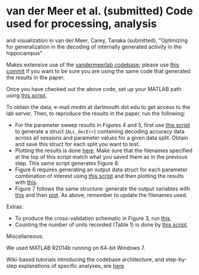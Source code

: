 # van der Meer et al. (submitted) Code used for processing, analysis
and visualization in van der Meer, Carey, Tanaka (submitted),
"Optimizing for generalization in the decoding of internally generated
activity in the hippocampus"

Makes extensive use of the
[vandermeerlab codebase](https://github.com/mvdm/vandermeerlab);
please use
[this commit](https://github.com/vandermeerlab/vandermeerlab/commit/44a3547f059bfeb828cb3f5aaedb74e5e644f92d)
if you want to be sure you are using the same code that generated the
results in the paper.

Once you have checked out the above code, set up your MATLAB path
using [this script](https://github.com/mvdm/papers/blob/master/vanderMeer_etal_submitted/misc/MASTER_path.m).

To obtain the data, e-mail mvdm at dartmouth dot edu to get access to
the lab server. Then, to reproduce the results in the paper, run the
following:

- For the parameter sweep results in Figures 4 and 5, first use [this
  script](https://github.com/mvdm/papers/blob/master/vanderMeer_etal_submitted/ParameterSweep/GENERATE_decErr_paramSweep.m) to generate a struct (`ALL_decErr`) containing decoding
  accuracy data across all sessions and parameter values for a given
  data split. Obtain and save this struct for each split you want to test.
- Plotting the results is done [here](https://github.com/mvdm/papers/blob/master/vanderMeer_etal_submitted/ParameterSweep/PLOT_decErr_paramSweep.m). Make sure that the filenames
  specified at the top of this script match what you saved them as in
  the previous step. This same script generates Figure 8.
- Figure 6 requires generating an output data struct for each
  parameter combination of interest using [this script](https://github.com/mvdm/papers/blob/master/vanderMeer_etal_submitted/NumberOfTrials/GENERATE_loocv_byLap.m) and then
  plotting the results with [this](https://github.com/mvdm/papers/blob/master/vanderMeer_etal_submitted/NumberOfTrials/PLOT_loocv_byLap_multi.m).
- Figure 7 follows the same structure: generate the output variables
  with [this](https://github.com/mvdm/papers/blob/master/vanderMeer_etal_submitted/TrialDistance/GENERATE_singleLapDist.m) and then [plot](https://github.com/mvdm/papers/blob/master/vanderMeer_etal_submitted/TrialDistance/PLOT_singleLapDist.m). As above, remember to update the
  filenames used.

Extras:

- To produce the cross-validation schematic in Figure 3, run [this](https://github.com/mvdm/papers/blob/master/vanderMeer_etal_submitted/misc/decSchematic.m).
- Counting the number of units recorded (Table 1) is done by
  [this script](https://github.com/vandermeerlab/vandermeerlab/blob/44a3547f059bfeb828cb3f5aaedb74e5e644f92d/code-matlab/tasks/Alyssa_Tmaze/paper/PAPER_Collect_nUnitsRecorded.m).

Miscellaneous:

We used MATLAB R2014b running on 64-bit Windows 7.

Wiki-based tutorials introducing the codebase architecture, and
step-by-step explanations of specific analyses, are
[here](http://ctnsrv.uwaterloo.ca/vandermeerlab/doku.php?id=analysis:course-w16)
